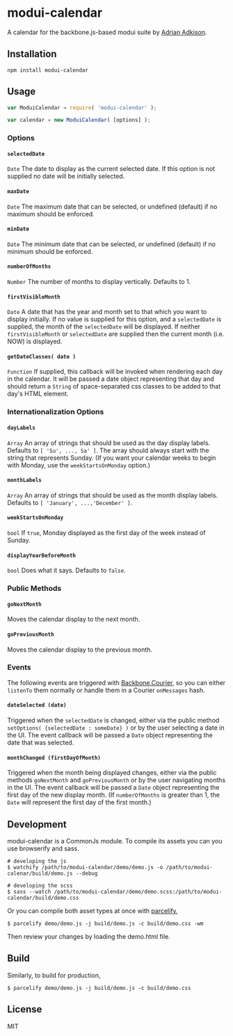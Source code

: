 # modui-calendar

A calendar for the backbone.js-based modui suite by [Adrian Adkison](https://github.com/trainiac).

## Installation

```
npm install modui-calendar
```

## Usage

```javascript
var ModuiCalendar = require( 'modui-calendar' );

var calendar = new ModuiCalendar( [options] );
```

### Options

#### `selectedDate`

`Date` The date to display as the current selected date. If this option is not supplied no date will be initially selected.

#### `maxDate`

`Date` The maximum date that can be selected, or undefined (default) if no maximum should be enforced.

#### `minDate`

`Date` The minimum date that can be selected, or undefined (default) if no minimum should be enforced.

#### `numberOfMonths`

`Number` The number of months to display vertically. Defaults to 1.

#### `firstVisibleMonth`

`Date` A date that has the year and month set to that which you want to display initially. If no value is supplied for this option, and a `selectedDate` is supplied, the month of the `selectedDate` will be displayed. If neither `firstVisibleMonth` or `selectedDate` are supplied then the current month (i.e. NOW) is displayed.

#### `getDateClasses( date )`

`Function` If supplied, this callback will be invoked when rendering each day in the calendar. It will be passed a date object representing that day and should return a `String` of space-separated css classes to be added to that day's HTML element.

### Internationalization Options

#### `dayLabels`

`Array` An array of strings that should be used as the day display labels. Defaults to `[ 'Su', ..., Sa' ]`. The array should always start with the string that represents Sunday. (If you want your calendar weeks to begin with Monday, use the `weekStartsOnMonday` option.)

#### `monthLabels`

`Array` An array of strings that should be used as the month display labels. Defaults to `[ 'January', ...,'December' ]`.

#### `weekStartsOnMonday`

`bool` If `true`, Monday displayed as the first day of the week instead of Sunday.

#### `displayYearBeforeMonth`

`bool` Does what it says. Defaults to `false`.

### Public Methods

#### `goNextMonth`

Moves the calendar display to the next month.

#### `goPreviousMonth`

Moves the calendar display to the previous month.

### Events

The following events are triggered with [Backbone.Courier](https://github.com/rotundasoftware/backbone.courier), so you can either `listenTo` them normally or handle them in a Courier `onMessages` hash.

#### `dateSelected (date)`

Triggered when the `selectedDate` is changed, either via the public method `setOptions( {selectedDate : someDate} )` or by the user selecting a date in the UI. The event callback will be passed a `Date` object representing the date that was selected.

#### `monthChanged (firstDayOfMonth)`

Triggered when the month being displayed changes, either via the public methods `goNextMonth` and `goPreviousMonth` or by the user navigating months in the UI. The event callback will be passed a `Date` object representing the first day of the new display month. (If `numberOfMonths` is greater than 1, the `Date` will represent the first day of the first month.)

## Development

modui-calendar is a CommonJs module. To compile its assets you can you use browserify and sass.

```
# developing the js
$ watchify /path/to/modui-calendar/demo/demo.js -o /path/to/modui-calenar/build/demo.js --debug

# developing the scss
$ sass --watch /path/to/modui-calendar/demo/demo.scss:/path/to/modui-calendar/build/demo.css
```

Or you can compile both asset types at once with [parcelify](https://github.com/rotundasoftware/parcelify),


```
$ parcelify demo/demo.js -j build/demo.js -c build/demo.css -wm
```

Then review your changes by loading the demo.html file.

## Build

Similarly, to build for production,


```
$ parcelify demo/demo.js -j build/demo.js -c build/demo.css
```

## License

MIT
